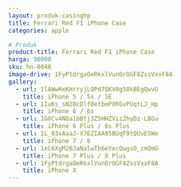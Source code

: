 ```yaml
---
layout: produk-casinghp
title: Ferrari Red F1 iPhone Case
categories: apple

# Produk
product-title: Ferrari Red F1 iPhone Case
harga: 90000
sku: hn-0048
image-drive: 1FyPtdrgaOeRkxlVunOrOGF8ZssVxxF8A
gallery:
  - url: 1lAWwHxKHrryjLQPd7QKV0g58kBEgQwvU
    title: iPhone 5 / 5s / SE
  - url: 1IuKs_sN28cDlfOetbmPXRGvPUqtLJ_Hp
    title: iPhone 6 / 6s
  - url: 1G0Cv4NOa1bBtj3Z5HHZViz2hyDz-LBGu
    title: iPhone 6 Plus / 6s Plus
  - url: 1L_03xAaaJ-X7EZIAA95BUqF9tQUvESWe
    title: iPhone 7 / 8
  - url: 1xC6XgM2BJaNalwTb6eYecQwgsO_cmQmG
    title: iPhone 7 Plus / 8 Plus
  - url: 1FyPtdrgaOeRkxlVunOrOGF8ZssVxxF8A
    title: iPhone X
---
```


